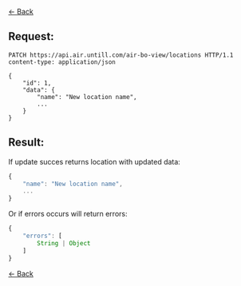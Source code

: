 [← Back](README.md)

## Request: 

```http
PATCH https://api.air.untill.com/air-bo-view/locations HTTP/1.1
content-type: application/json

{
    "id": 1,
    "data": {
        "name": "New location name",
        ...
    }
}
```

## Result: 

If update succes returns location with updated data:

```javascript
{
    "name": "New location name",
    ...
}
```

Or if errors occurs will return errors:

```javascript
{
    "errors": [
        String | Object
    ]
}
```

[← Back](README.md)